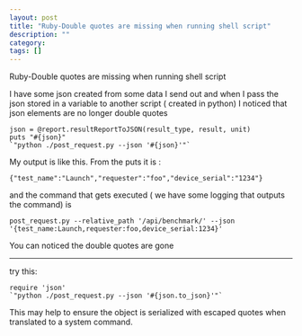 ```yaml
---
layout: post
title: "Ruby-Double quotes are missing when running shell script"
description: ""
category:
tags: []
---
```


Ruby-Double quotes are missing when running shell script


I have some json created from some data I send out and when I pass the json stored in a variable to another script ( created in python) I noticed that json elements are no longer double quotes

    json = @report.resultReportToJSON(result_type, result, unit)
    puts "#{json}"
    `"python ./post_request.py --json '#{json}'"`

My output is like this. From the puts it is :

    {"test_name":"Launch","requester":"foo","device_serial":"1234"}

and the command that gets executed ( we have some logging that outputs the command) is

    post_request.py --relative_path '/api/benchmark/' --json '{test_name:Launch,requester:foo,device_serial:1234}'

You can noticed the double quotes are gone


--------------------------------------- 
try this:

    require 'json'
    `"python ./post_request.py --json '#{json.to_json}'"`

This may help to ensure the object is serialized with escaped quotes when translated to a system command.


